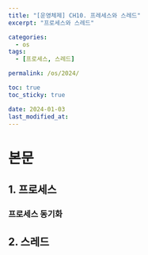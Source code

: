 ```yaml
---
title: "[운영체제] CH10. 프레세스와 스레드"
excerpt: "프로세스와 스레드"

categories:
  - os
tags:
  - [프로세스, 스레드]

permalink: /os/2024/

toc: true
toc_sticky: true

date: 2024-01-03
last_modified_at: 
---
```


# 본문

## 1. 프로세스 
### 프로세스 동기화

## 2. 스레드

